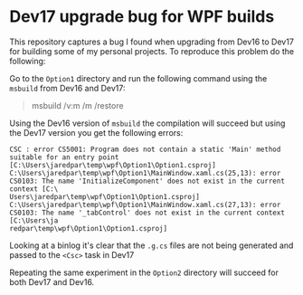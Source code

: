 Dev17 upgrade bug for WPF builds
===

This repository captures a bug I found when upgrading from Dev16 to Dev17 for 
building some of my personal projects. To reproduce this problem do the following:

Go to the `Option1` directory and run the following command using the `msbuild`
from Dev16 and Dev17:

> msbuild /v:m /m /restore

Using the Dev16 version of `msbuild` the compilation will succeed but using the 
Dev17 version you get the following errors:

```
CSC : error CS5001: Program does not contain a static 'Main' method suitable for an entry point [C:\Users\jaredpar\temp\wpf\Option1\Option1.csproj]
C:\Users\jaredpar\temp\wpf\Option1\MainWindow.xaml.cs(25,13): error CS0103: The name 'InitializeComponent' does not exist in the current context [C:\
Users\jaredpar\temp\wpf\Option1\Option1.csproj]
C:\Users\jaredpar\temp\wpf\Option1\MainWindow.xaml.cs(27,13): error CS0103: The name '_tabControl' does not exist in the current context [C:\Users\ja
redpar\temp\wpf\Option1\Option1.csproj]
```

Looking at a binlog it's clear that the `.g.cs` files are not being generated
and passed to the `<Csc>` task in Dev17

Repeating the same experiment in the `Option2` directory will succeed for both
Dev17 and Dev16.
